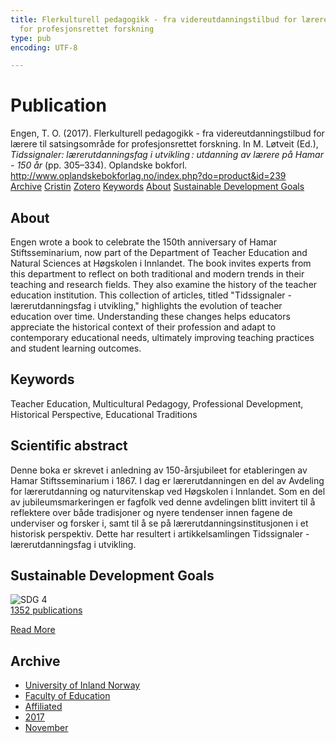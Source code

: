 ```yaml
---
title: Flerkulturell pedagogikk - fra videreutdanningstilbud for lærere til satsingsområde
  for profesjonsrettet forskning
type: pub
encoding: UTF-8

---
```

<h1>Publication</h1>
<article id="csl-bib-container-LJSTFCLL" class="csl-bib-container">
  <div class="csl-bib-body"> <div class="csl-entry">Engen, T. O. (2017). Flerkulturell pedagogikk - fra videreutdanningstilbud for lærere til satsingsområde for profesjonsrettet forskning. In M. Løtveit (Ed.), <i>Tidssignaler: lærerutdanningsfag i utvikling : utdanning av lærere på Hamar - 150 år</i> (pp. 305–334). Oplandske bokforl. <a href="http://www.oplandskebokforlag.no/index.php?do=product&#38;id=239">http://www.oplandskebokforlag.no/index.php?do=product&#38;id=239</a></div> </div>
  <div class="csl-bib-buttons">
    <a href="#taxonomy-article-LJSTFCLL" alt="archive" class="csl-bib-button">Archive</a>
    <a href="https://app.cristin.no/results/show.jsf?id=1517033" alt="Cristin" class="csl-bib-button">Cristin</a>
    <a href="http://zotero.org/groups/5881554/items/LJSTFCLL" alt="Zotero" class="csl-bib-button">Zotero</a>
    <a href="#keywords-article-LJSTFCLL" alt="keywords" class="csl-bib-button">Keywords</a>
    <a href="#about-article-LJSTFCLL" alt="about_pub" class="csl-bib-button">About</a>
    <a href="#sdg-article-LJSTFCLL" alt="sdg" class="csl-bib-button">Sustainable Development Goals</a>
  </div>
  <div id="csl-bib-meta-container-LJSTFCLL"></div>
</article>
<div id="csl-bib-meta-LJSTFCLL" class="csl-bib-meta">
  <article id="about-article-LJSTFCLL" class="about_pub-article">
    <h1>About</h1>
    Engen wrote a book to celebrate the 150th anniversary of Hamar Stiftsseminarium, now part of the Department of Teacher Education and Natural Sciences at Høgskolen i Innlandet. The book invites experts from this department to reflect on both traditional and modern trends in their teaching and research fields. They also examine the history of the teacher education institution. This collection of articles, titled "Tidssignaler - lærerutdanningsfag i utvikling," highlights the evolution of teacher education over time. Understanding these changes helps educators appreciate the historical context of their profession and adapt to contemporary educational needs, ultimately improving teaching practices and student learning outcomes.
  </article>
  <article id="keywords-article-LJSTFCLL" class="keywords-article">
    <h1>Keywords</h1>
    Teacher Education, Multicultural Pedagogy, Professional Development, Historical Perspective, Educational Traditions
  </article>
  <article id="abstract-article-LJSTFCLL" class="abstract-article">
    <h1>Scientific abstract</h1>
    Denne boka er skrevet i anledning av 150-årsjubileet for etableringen av Hamar Stiftsseminarium i 1867. I dag er lærerutdanningen en del av Avdeling for lærerutdanning og naturvitenskap ved Høgskolen i Innlandet. Som en del av jubileumsmarkeringen er fagfolk ved denne avdelingen blitt invitert til å reflektere over både tradisjoner og nyere tendenser innen fagene de underviser og forsker i, samt til å se på lærerutdanningsinstitusjonen i et historisk perspektiv. Dette har resultert i artikkelsamlingen Tidssignaler - lærerutdanningsfag i utvikling.
  </article>
  <article id="sdg-article-LJSTFCLL" class="sdg-article">
    <h1>Sustainable Development Goals</h1>
    <div class="sdg-container"><div id="sdg4" class="sdg">
        <img src="{{< params subfolder >}}images/sdg/sdg04_en.png" class="image" alt="SDG 4">
        <div class="sdg-overlay">
          <a href="{{< params subfolder >}}en/archive/?sdg=4#archive" class="sdg-publication-count"><span>1352</span> publications</a>
          <p><a href="https://sdgs.un.org/goals/goal4" class="sdg-read-more">Read More</a></p>
        </div>
      </div></div>
  </article>
  <article id="taxonomy-article-LJSTFCLL" class="taxonomy-article">
    <h1>Archive</h1>
    <ul>
      <li><a href="{{< params subfolder >}}en/archive/?key=3DCRN523">University of Inland Norway</a></li>
      <li><a href="{{< params subfolder >}}en/archive/?key=WYNZA47F">Faculty of Education</a></li>
      <li><a href="{{< params subfolder >}}en/archive/?key=2ZAN5K7T">Affiliated</a></li>
      <li><a href="{{< params subfolder >}}en/archive/?key=6HCJH8II">2017</a></li>
      <li><a href="{{< params subfolder >}}en/archive/?key=9736EY43">November</a></li>
    </ul>
  </article>
</div>
